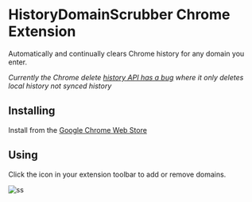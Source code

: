 # HistoryDomainScrubber Chrome Extension

Automatically and continually clears Chrome history for any domain you enter.

*Currently the Chrome delete [history API has a bug](https://bugs.chromium.org/p/chromium/issues/detail?id=395955) where it only deletes local history not synced history*


## Installing

Install from the [Google Chrome Web Store](https://chrome.google.com/webstore/detail/history-domain-scrubber/loglpcdkopjoejjahhnoneihjlgjfffi)


## Using

Click the icon in your extension toolbar to add or remove domains.

![ss](https://d3vv6lp55qjaqc.cloudfront.net/items/22281e331G2j1x3h230i/Screen%20Recording%202017-12-13%20at%2012.48%20pm.gif)
